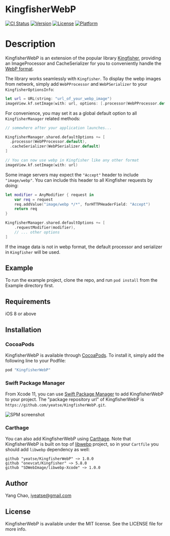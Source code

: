 # KingfisherWebP

[![CI Status](http://img.shields.io/travis/Yeatse/KingfisherWebP.svg?style=flat)](https://travis-ci.org/Yeatse/KingfisherWebP)
[![Version](https://img.shields.io/cocoapods/v/KingfisherWebP.svg?style=flat)](http://cocoapods.org/pods/KingfisherWebP)
[![License](https://img.shields.io/cocoapods/l/KingfisherWebP.svg?style=flat)](http://cocoapods.org/pods/KingfisherWebP)
[![Platform](https://img.shields.io/cocoapods/p/KingfisherWebP.svg?style=flat)](http://cocoapods.org/pods/KingfisherWebP)

# Description

KingfisherWebP is an extension of the popular library [Kingfisher](https://github.com/onevcat/Kingfisher), providing an ImageProcessor and CacheSerializer for you to conveniently handle the [WebP format](https://developers.google.com/speed/webp/).

The library works seamlessly with `Kingfisher`. To display the webp images from network, simply add `WebPProcessor` and `WebPSerializer` to your `KingfisherOptionsInfo`:

```swift
let url = URL(string: "url_of_your_webp_image")
imageView.kf.setImage(with: url, options: [.processor(WebPProcessor.default), .cacheSerializer(WebPSerializer.default)])
```

For convenience, you may set it as a global default option to all `KingfisherManager` related methods:

```swift
// somewhere after your application launches...

KingfisherManager.shared.defaultOptions += [
  .processor(WebPProcessor.default),
  .cacheSerializer(WebPSerializer.default)
]

// You can now use webp in Kingfisher like any other format
imageView.kf.setImage(with: url)
```

Some image servers may expect the `"Accept"` header to include `"image/webp"`.
You can include this header to all Kingfisher requests by doing:
```swift
let modifier = AnyModifier { request in
    var req = request
    req.addValue("image/webp */*", forHTTPHeaderField: "Accept")
    return req
}

KingfisherManager.shared.defaultOptions += [
    .requestModifier(modifier),
    // ... other options
]
```

If the image data is not in webp format, the default processor and serializer in `Kingfisher` will be used.


## Example

To run the example project, clone the repo, and run `pod install` from the Example directory first.

## Requirements

iOS 8 or above

## Installation

### CocoaPods

KingfisherWebP is available through [CocoaPods](http://cocoapods.org). To install it, simply add the following line to your Podfile:

```ruby
pod "KingfisherWebP"
```

### Swift Package Manager

From Xcode 11, you can use [Swift Package Manager](https://swift.org/package-manager/) to add KingfisherWebP to your project. The "package repository url" of KingfisherWebP is `https://github.com/yeatse/KingfisherWebP.git`.

![SPM screenshot](spm_screenshot.png)

### Carthage

You can also add KingfisherWebP using [Carthage](https://github.com/Carthage/Carthage). Note that KingfisherWebP is built on top of [libwebp](https://chromium.googlesource.com/webm/libwebp) project, so in your `Cartfile` you should add `libwebp` dependency as well:

```
github "yeatse/KingfisherWebP" ~> 1.0.0
github "onevcat/Kingfisher" ~> 5.8.0
github "SDWebImage/libwebp-Xcode" ~> 1.0.0
```


## Author

Yang Chao, iyeatse@gmail.com

## License

KingfisherWebP is available under the MIT license. See the LICENSE file for more info.

